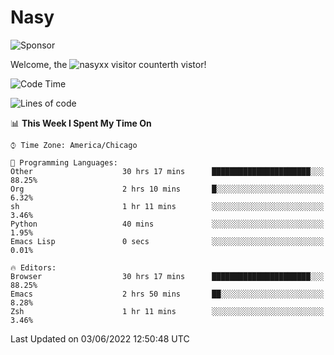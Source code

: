 # Nasy

<!--
<p align="center">
<img height="200" src="https://github-readme-stats.vercel.app/api?username=nasyxx&count_private=true&show_icons=true&theme=dracula&include_all_commits=true"/>
<img height="200" src="https://github-readme-stats.vercel.app/api/top-langs/?username=nasyxx&theme=dracula&hide=html,jupyter+notebook&count_private=true&show_icons=true"/>
</p>

  
----------------
-->

![Sponsor](https://img.shields.io/static/v1.svg?label=Sponsor&message=%E2%9D%A4&logo=GitHub&style=flat&color=pink)
 
Welcome, the ![nasyxx visitor counter](https://count.getloli.com/get/@nasyxx?theme=rule34)th vistor!
 
<!--START_SECTION:waka-->
![Code Time](http://img.shields.io/badge/Code%20Time-2%2C455%20hrs%2025%20mins-blue)

![Lines of code](https://img.shields.io/badge/From%20Hello%20World%20I%27ve%20Written-5%20Million%20lines%20of%20code-blue)

📊 **This Week I Spent My Time On** 

```text
⌚︎ Time Zone: America/Chicago

💬 Programming Languages: 
Other                    30 hrs 17 mins      ██████████████████████░░░   88.25% 
Org                      2 hrs 10 mins       █░░░░░░░░░░░░░░░░░░░░░░░░   6.32% 
sh                       1 hr 11 mins        ░░░░░░░░░░░░░░░░░░░░░░░░░   3.46% 
Python                   40 mins             ░░░░░░░░░░░░░░░░░░░░░░░░░   1.95% 
Emacs Lisp               0 secs              ░░░░░░░░░░░░░░░░░░░░░░░░░   0.01%

🔥 Editors: 
Browser                  30 hrs 17 mins      ██████████████████████░░░   88.25% 
Emacs                    2 hrs 50 mins       ██░░░░░░░░░░░░░░░░░░░░░░░   8.28% 
Zsh                      1 hr 11 mins        ░░░░░░░░░░░░░░░░░░░░░░░░░   3.46%

```


 Last Updated on 03/06/2022 12:50:48 UTC
<!--END_SECTION:waka-->

<!-- ![visitors](https://visitor-badge.laobi.icu/badge?page_id=nasyxx.nasyxx) -->
